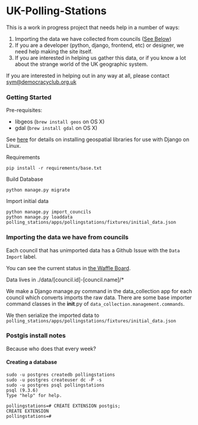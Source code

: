 # UK-Polling-Stations

This is a work in progress project that needs help in a number of ways:

1. Importing the data we have collected from councils ([See Below](https://github.com/DemocracyClub/UK-Polling-Stations#importing-the-data-we-have-from-councils))
2. If you are a developer (python, django, frontend, etc) or designer, we need help making the site itself.
3. If you are interested in helping us gather this data, or if you know a lot about the strange world of the UK geographic system.

If you are interested in helping out in any way at all, please contact sym@democracyclub.org.uk

### Getting Started

Pre-requisites:

* libgeos (`brew install geos` on OS X)
* gdal (`brew install gdal` on OS X)

See [here](https://docs.djangoproject.com/en/1.8/ref/contrib/gis/install/geolibs/) for details on installing geospatial libraries for use with Django on Linux.

Requirements

    pip install -r requirements/base.txt

Build Database

    python manage.py migrate

Import initial data

    python manage.py import_councils
    python manage.py loaddata polling_stations/apps/pollingstations/fixtures/initial_data.json

### Importing the data we have from councils

Each council that has unimported data has a Github Issue with the `Data Import` label.

You can see the current status in [the Waffle Board](https://waffle.io/DemocracyClub/UK-Polling-Stations?label=Data%20Import).

Data lives in ./data/[council.id]-[council.name]/*

We make a Django manage.py command in the data_collection app for each council which converts
imports the raw data. There are some base importer command classes in the __init__.py of `data_collection.management.commands`.

We then serialize the imported data to `polling_stations/apps/pollingstations/fixtures/initial_data.json`


### Postgis install notes

Because who does that every week?

#### Creating a database

    sudo -u postgres createdb pollingstations
    sudo -u postgres createuser dc -P -s
    sudo -u postgres psql pollingstations
    psql (9.3.6)
    Type "help" for help.

    pollingstations=# CREATE EXTENSION postgis;
    CREATE EXTENSION
    pollingstations=#
